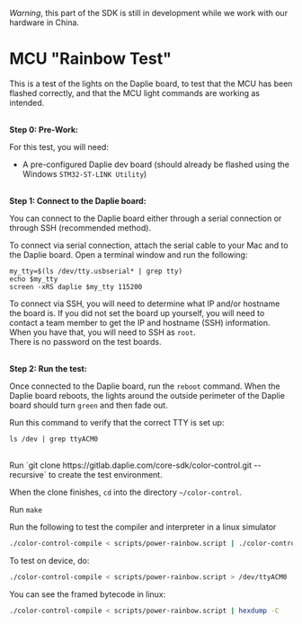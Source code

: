 *Warning*, this part of the SDK is still in development while we work with our hardware in China.

# MCU "Rainbow Test"

This is a test of the lights on the Daplie board, to test that the MCU has been flashed correctly, and that the MCU light commands are working as intended.<br><br>

**Step 0: Pre-Work:**<br>

For this test, you will need:
  * A pre-configured Daplie dev board (should already be flashed using the Windows `STM32-ST-LINK Utility`)<br><br>

**Step 1: Connect to the Daplie board:**<br>

You can connect to the Daplie board either through a serial connection or through SSH (recommended method).

To connect via serial connection, attach the serial cable to your Mac and to the Daplie board.  Open a terminal window and run the following:

```
my_tty=$(ls /dev/tty.usbserial* | grep tty)
echo $my_tty
screen -xRS daplie $my_tty 115200
```

To connect via SSH, you will need to determine what IP and/or hostname the board is.  If you did not set the board up yourself,
you will need to contact a team member to get the IP and hostname (SSH) information.  When you have that, you will need to SSH as `root`.  
There is no password on the test boards.<br><br>

**Step 2:  Run the test:**<br>

Once connected to the Daplie board, run the `reboot` command.  When the Daplie board reboots, the lights around the outside perimeter of
the Daplie board should turn `green` and then fade out.

Run this command to verify that the correct TTY is set up:<br>

```
ls /dev | grep ttyACM0
```
<br>
Run `git clone https://gitlab.daplie.com/core-sdk/color-control.git --recursive` to create the test environment.  

When the clone finishes, `cd` into the directory `~/color-control`.

Run `make`

Run the following to test the compiler and interpreter in a linux simulator

```sh
./color-control-compile < scripts/power-rainbow.script | ./color-control-simulate
```

To test on device, do:

```sh
./color-control-compile < scripts/power-rainbow.script > /dev/ttyACM0
```

You can see the framed bytecode in linux:

```sh
./color-control-compile < scripts/power-rainbow.script | hexdump -C
```
